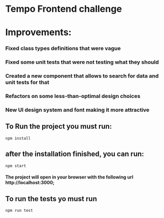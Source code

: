 # Tempo Frontend challenge

# Improvements:
  ### Fixed class types definitions that were vague
  ### Fixed some unit tests that were not testing what they should
  ### Created a new component that allows to search for data and unit tests for that
  ### Refactors on some less-than-optimal design choices
  ### New UI design system and font making it more attractive

## To Run the project you must run:

```
npm install
```

## after the installation finished, you can run:

```
npm start
```

#### The project will open in your browser with the following url http://localhost:3000;

## To run the tests yo must run

```
npm run test
```
